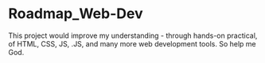 # Roadmap_Web-Dev
This project would improve my understanding - through hands-on practical, of HTML, CSS, JS, .JS, and many more web development tools. So help me God.
